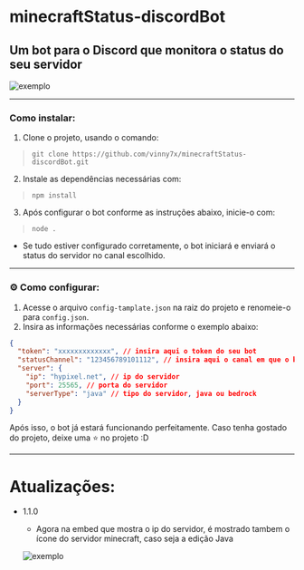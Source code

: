 # minecraftStatus-discordBot
## Um bot para o Discord que monitora o status do seu servidor

![exemplo](https://i.imgur.com/TORevEn.png)

---

### Como instalar:
1. Clone o projeto, usando o comando:
> `git clone https://github.com/vinny7x/minecraftStatus-discordBot.git`
2. Instale as dependências necessárias com:
> `npm install`
3. Após configurar o bot conforme as instruções abaixo, inicie-o com:  
> `node .`
- Se tudo estiver configurado corretamente, o bot iniciará e enviará o status do servidor no canal escolhido.  

---

### ⚙️ Como configurar:  

1. Acesse o arquivo `config-tamplate.json` na raiz do projeto e renomeie-o para `config.json`.  
2. Insira as informações necessárias conforme o exemplo abaixo:  

```json
{
  "token": "xxxxxxxxxxxxx", // insira aqui o token do seu bot
  "statusChannel": "123456789101112", // insira aqui o canal em que o bot enviará o status do servidor
  "server": {
    "ip": "hypixel.net", // ip do servidor
    "port": 25565, // porta do servidor
    "serverType": "java" // tipo do servidor, java ou bedrock
  }
}

```

Após isso, o bot já estará funcionando perfeitamente. Caso tenha gostado do projeto, deixe uma ⭐ no projeto :D

---

# Atualizações:

- 1.1.0
  - Agora na embed que mostra o ip do servidor, é mostrado tambem o ícone do servidor minecraft, caso seja a edição Java
  
   ![exemplo](https://i.imgur.com/drS7fg7.png)
